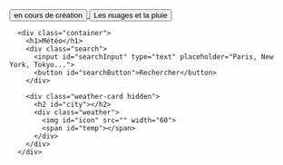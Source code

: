 



  <div class="d-grid gap-3 ">
    <a href="">
        <button class="btn btn-success  w-100" type="button">en cours de création </button>
    </a>
    <a href="test.html">
        <button class="btn btn-success   w-100" type="button">Les nuages et la pluie </button>
    </a>
    
</div>


<head>
  <meta charset="UTF-8">
  <meta name="viewport" content="width=device-width, initial-scale=1.0">
  <title>La météo</title>
  <link rel="stylesheet" href="style.css">
</head>
<body> 
    <main>
      
      <div class="container">
        <h1>Météo</h1>
        <div class="search">
          <input id="searchInput" type="text" placeholder="Paris, New York, Tokyo...">
          <button id="searchButton">Rechercher</button>
        </div>
  
        <div class="weather-card hidden">
          <h2 id="city"></h2>
          <div class="weather">
            <img id="icon" src="" width="60">
            <span id="temp"></span>
          </div>
        </div>
      </div>
  </main>
  <script src="maitrise.js"></script>
</body>
</html>
